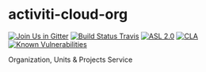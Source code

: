 # activiti-cloud-org

[![Join Us in Gitter](https://badges.gitter.im/Activiti/Activiti7.svg)](https://gitter.im/Activiti/Activiti7?utm_source=badge&utm_medium=badge&utm_campaign=pr-badge&utm_content=badge)
[![Build Status Travis](https://travis-ci.org/Activiti/activiti-cloud-org.svg?branch=master)](https://travis-ci.org/Activiti/activiti-cloud-org)
[![ASL 2.0](https://img.shields.io/hexpm/l/plug.svg)](https://github.com/Activiti/activiti-cloud-org/blob/master/LICENSE.txt)
[![CLA](https://cla-assistant.io/readme/badge/Activiti/activiti-cloud-org)](https://cla-assistant.io/Activiti/activiti-cloud-org)
[![Known Vulnerabilities](https://snyk.io/test/github/Activiti/activiti-cloud-org/badge.svg)](https://snyk.io/test/github/Activiti/activiti-cloud-org)

Organization, Units &amp; Projects Service
